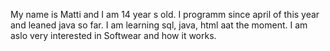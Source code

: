My name is Matti and I am 14 year s old.
I programm since april of this year and leaned java so far.
I am learning sql, java, html aat  the moment.
I am aslo very interested in Softwear and how it works.
